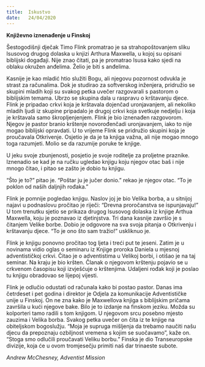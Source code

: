 ```yaml
---
title:  Iskustvo
date:   24/04/2020
---
```


**Književno iznenađenje u Finskoj**

Šestogodišnji dječak Timo Flink promatrao je sa strahopoštovanjem sliku Isusovog drugog dolaska u knjizi Arthura Maxwella, u kojoj su opisani biblijski događaji. Nije znao čitati, pa je promatrao Isusa kako sjedi na oblaku okružen anđelima. Želio je biti s anđelima.

Kasnije je kao mladić htio služiti Bogu, ali njegovu pozornost odvukla je strast za računalima. Dok je studirao za softverskog inženjera, pridružio se skupini mladih koji su svakog petka uvečer razgovarali s pastorom o biblijskim temama. Ubrzo se skupina dala u raspravu o krštavanju djece. Flink je pripadao crkvi koja je krštavala dojenčad uronjavanjem, ali nekoliko mladih ljudi iz skupine pripadalo je drugoj crkvi koja svetkuje nedjelju i koja je krštavala samo škropljenjenjem. Flink je bio iznenađen razgovorom. Njegov je pastor branio krštenje novorođenčadi uronjavanjem, iako to nije mogao biblijski opravdati. U to vrijeme Flink se pridružio skupini koja je proučavala Otkrivenje. Osjetio je da je ta knjiga važna, ali nije mogao mnogo toga razumjeti. Molio se da razumije poruke te knjige.

U jeku svoje zbunjenosti, posjetio je svoje roditelje za proljetne praznike. Iznenadio se kad je na ručku ugledao knjigu koju njegov otac baš i nije mnogo čitao, i pitao se zašto je dobio tu knjigu.

“Što je to?” pitao je. “Poštar ju je jučer donio.” rekao je njegov otac. “To je poklon od naših daljnjih rođaka.”

Flink je pomnije pogledao knjigu. Naslov joj je bio Velika borba, a u sitnijoj najavi u podnaslovu pročitao je riječi: “Drevna proročanstva se ispunjavaju!” U tom trenutku sjetio se prikaza drugog Isusovog dolaska iz knjige Arthua Maxwella, koju je poznavao iz djetinjstva. Tri dana kasnije završio je s čitanjem Velike borbe. Dobio je odgovore na sva svoja pitanja o Otkrivenju i krštavanju djece. “To je ono što sam tražio!” uskliknuo je.

Flink je knjigu ponovno pročitao tog ljeta i treći put te jeseni. Zatim je u novinama vidio oglas o seminaru iz Knjige proroka Daniela u mjesnoj adventističkoj crkvi. Čitao je o adventistima u Velikoj borbi, i otišao je na taj seminar. Na kraju je bio kršten. Članak o njegovom krštenju pojavio se u crkvenom časopisu koji izvješćuje o krštenjima. Udaljeni rođak koji je poslao tu knjigu obradovao se lijepoj vijesti.

Flink je odlučio odustati od računala kako bi postao pastor. Danas ima četrdeset i pet godina i direktor je Odjela za komunikacije Adventističke unije u Finskoj. On ne zna kako je Maxwellova knjiga s biblijskim pričama završila u kući njegove bake. Bilo je to izdanje na finskom jeziku. Možda su kolporteri tamo radili s tom knjigom. U njegovom srcu posebno mjesto zauzima i  Velika borba. Svakog petka uvečer on čita iz te knjige na obiteljskom bogoslužju. “Moja je supruga mišljenja da trebamo naučiti našu djecu da prepoznaju ozbiljnost vremena s kojim se suočavamo”, kaže on. “Stoga smo odlučili proučavati Veliku borbu.” Finska je dio Transeuropske divizije, koja će u ovom tromjesečju primiti naš dar trinaeste subote.

*Andrew McChesney, Adventist Mission*
